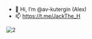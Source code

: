 - 👋 Hi, I’m @av-kutergin (Alex)
- 📫  https://t.me/JackThe_H
 
![2](https://user-images.githubusercontent.com/108126008/205671193-e5fd45b3-a916-4eb4-86bf-57e91e49893d.png)


<!---
av-kutergin/av-kutergin is a ✨ special ✨ repository because its `README.md` (this file) appears on your GitHub profile.
You can click the Preview link to take a look at your changes.
--->
